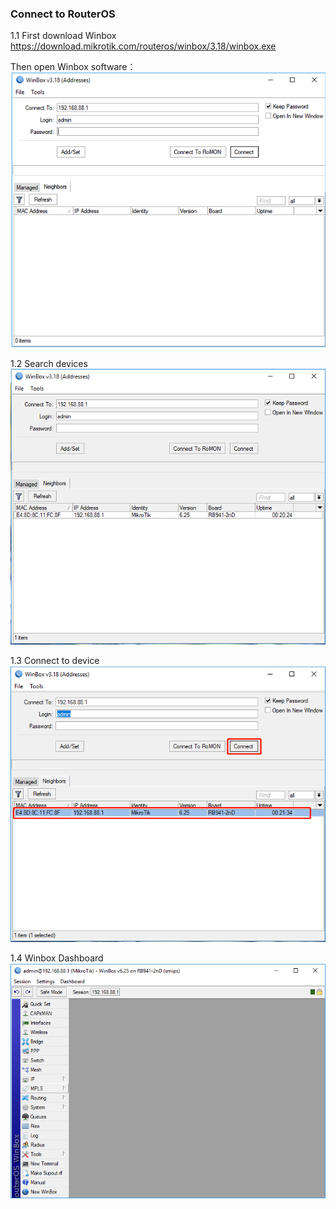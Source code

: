  ### Connect to RouterOS
 1.1 First download Winbox
	https://download.mikrotik.com/routeros/winbox/3.18/winbox.exe

Then open Winbox software：
 ![Winbox](../../winbox-init.png)

1.2 Search devices
![Winbox-search-device](../../image/search-devices.png)

1.3 Connect to device
![Winbox-connect-device](../../image/Connect-to-device.png)


1.4 Winbox Dashboard
![Winbox-dashboard](../../image/winbox-dashborad.png)
